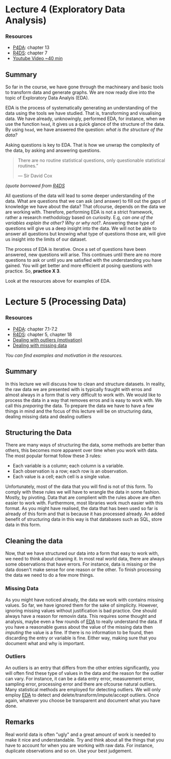 # Lecture 4 (Exploratory Data Analysis)

### Resources

- [P4DA](https://wesmckinney.com/book/): chapter 13
- [R4DS](https://r4ds.had.co.nz/index.html): chapter 7 
- [Youtube Video ~40 min](https://www.youtube.com/watch?v=xi0vhXFPegw&t=951s)

## Summary

So far in the course, we have gone through the machineary and basic tools to
transform data and generate graphs. We are now ready dive into the topic of
Exploratory Data Analyis (EDA).   

EDA is the process of systematically generating an understanding of the data
using the tools we have studied. That is, transforming and visualising data. We
have already, unknowingly, performed EDA, for instance, when we use the function
`head`, it gives us a quick glance of the structure of the data. By using
`head`, we have answered the question: *what is the structure of the data?*

Asking questions is key to EDA. That is how we unwrap the complexity of the
data, by asking and answering questions.

> There are no routine statistical questions, only questionable statistical
> routines.” 
>
> — Sir David Cox

*(quote borrowed from [R4DS](https://r4ds.had.co.nz/index.html)*

All questions of the data will lead to some deeper understanding of the data.
What are questions that we can ask (and answer) to fill out the gaps of
knowledge we have about the data? That ofcourse, depends on the data we are
working with. Therefore, performing EDA is not a strict framework, rather a
research methodology based on curiosity. E.g, *can one of the variables explain
the other? Why or why not?*. Answering these type of questions will give us a
deep insight into the data. We will not be able to answer all questions but
knowing what type of questions those are, will give us insight into the limits
of our dataset.

The process of EDA is iterative. Once a set of questions have been answered, new
questions will arise. This continues until there are no more questions to ask or
until you are satisfied with the understanding you have gained. You will get
better and more efficient at posing questions with practice. So, **practice X
3**.

Look at the resources above for examples of EDA.

# Lecture 5 (Processing Data)

### Resources

- [P4DA](https://wesmckinney.com/book/): chapter 7.1-7.2
- [R4DS](https://r4ds.hadley.nz/): chapter 5, chapter 18
- [Dealing with outliers (motivation)](https://www.analyticsvidhya.com/blog/2021/05/detecting-and-treating-outliers-treating-the-odd-one-out/)
- [Dealing with missing data](https://www.analyticsvidhya.com/blog/2021/10/handling-missing-value/)

*You can find examples and motivation in the resources.*

## Summary

In this lecture we will discuss how to clean and structure datasets. In reality, the raw data
we are presented with is typically fraught with erros and almost always in a
form that is very difficult to work with. We would like to process the data in
a way that removes erros and is easy to work with. We call this *preparing* the
data. To prepare the data we have to have a few things in mind and the focus of this lecture will be
on structuring data, dealing missing data and dealing outliers 

## Structuring the Data

There are many ways of structuring the data, some methods are better than
others, this becomes more apparent over time when you work with data. The most
popular format follow these 3 rules:

- Each variable is a column; each column is a variable.
- Each observation is a row; each row is an observation.
- Each value is a cell; each cell is a single value.

Unfortunately, most of the data that you will find is not of this form. To
comply with these rules we will have to wrangle the data in some fashion.
Mostly, by pivoting. Data that are complient with the rules above are often
easier to work with. Furthermore, most libraries work much easier with this
format. As you might have realised, the data that has been used so far is
already of this form and that is because it has processed already. An
added benefit of structuring data in this way is that databases such as SQL,
store data in this form. 

## Cleaning the data

Now, that we have structured our data into a form that easy to work with, we
need to think about cleaning it. In most real world data, there are always some
observations that have errors. For instance, data is missing or the data dosen't
make sense for one reason or the other. To finish processing the data we need to
do a few more things.

### Missing Data

As you might have noticed already, the data we work with contains missing
values. So far, we have ignored them for the sake of simplicity. However,
ignoring missing values without justification is bad practice. One should always
have a reason for removin data. This requires some thought and analysis, maybe
even a few rounds of [EDA]() to really understand the data. If you
have a reasonable guess about the value of the missing data then *imputing* the
value is a fine. If there is no information to be found, then discarding the
entry or variable is fine. Either way, making sure that you document what and why is
important.

### Outliers 

An outliers is an entry that differs from the other entries significantly, you
will often find these type of values in the data and the reason for the outlier
can vary. For instance, it can be a data entry error, measurement error,
sampling error, processing error and there are ofcourse natural outliers. Many
statistical methods are employed for detecting outliers. We will only employ
[EDA]() to detect and delete/transform/impute/accept outliers. Once
again, whatever you choose be transparent and document what you have done. 

## Remarks

Real world data is often "ugly" and a great amount of work is needed to make it
nice and understandable. Try and think about all the things that you have to
account for when you are working with raw data. For instance, duplicate
observations and so on. Use your best judgement. 

